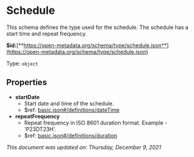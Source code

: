 # Schedule

This schema defines the type used for the schedule. The schedule has a start time and repeat frequency.

**$id:**[**https://open-metadata.org/schema/type/schedule.json**](https://open-metadata.org/schema/type/schedule.json)

Type: `object`

## Properties
- **startDate**
  - Start date and time of the schedule.
  - $ref: [basic.json#/definitions/dateTime](basic.md#datetime)
- **repeatFrequency**
  - Repeat frequency in ISO 8601 duration format. Example - 'P23DT23H'.
  - $ref: [basic.json#/definitions/duration](basic.md#duration)

_This document was updated on: Thursday, December 9, 2021_